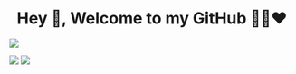 ### <h1 align="center">Hey 👋, Welcome to my GitHub 👨‍💻❤️</h1>

![](http://github-profile-summary-cards.vercel.app/api/cards/profile-details?username=jeeteshsurana&theme=github_dark)

![](http://github-profile-summary-cards.vercel.app/api/cards/repos-per-language?username=jeeteshsurana&theme=github_dark) ![](http://github-profile-summary-cards.vercel.app/api/cards/stats?username=jeeteshsurana&theme=github_dark)

<!--
**jeeteshsurana/jeeteshsurana** is a ✨ _special_ ✨ repository because its `README.md` (this file) appears on your GitHub profile.

Here are some ideas to get you started:

- 🔭 I’m currently working on ...
- 🌱 I’m currently learning ...
- 👯 I’m looking to collaborate on ...
- 🤔 I’m looking for help with ...
- 💬 Ask me about ...
- 📫 How to reach me: ...
- 😄 Pronouns: ...
- ⚡ Fun fact: ...
-->
